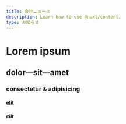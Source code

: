 ```yaml
---
title: 会社ニュース
description: Learn how to use @nuxt/content.
type: お知らせ
---
```


# Lorem ipsum
## dolor—sit—amet
### consectetur &amp; adipisicing
#### elit
##### elit